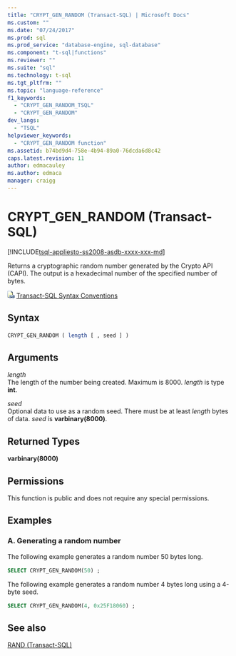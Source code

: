 ```yaml
---
title: "CRYPT_GEN_RANDOM (Transact-SQL) | Microsoft Docs"
ms.custom: ""
ms.date: "07/24/2017"
ms.prod: sql
ms.prod_service: "database-engine, sql-database"
ms.component: "t-sql|functions"
ms.reviewer: ""
ms.suite: "sql"
ms.technology: t-sql
ms.tgt_pltfrm: ""
ms.topic: "language-reference"
f1_keywords: 
  - "CRYPT_GEN_RANDOM_TSQL"
  - "CRYPT_GEN_RANDOM"
dev_langs: 
  - "TSQL"
helpviewer_keywords: 
  - "CRYPT_GEN_RANDOM function"
ms.assetid: b74bd9d4-758e-4b94-89a0-76dcda6d8c42
caps.latest.revision: 11
author: edmacauley
ms.author: edmaca
manager: craigg
---
```

# CRYPT_GEN_RANDOM (Transact-SQL)
[!INCLUDE[tsql-appliesto-ss2008-asdb-xxxx-xxx-md](../../includes/tsql-appliesto-ss2008-asdb-xxxx-xxx-md.md)]

Returns a cryptographic random number generated by the Crypto API (CAPI). The output is a hexadecimal number of the specified number of bytes.
  
![Topic link icon](../../database-engine/configure-windows/media/topic-link.gif "Topic link icon") [Transact-SQL Syntax Conventions](../../t-sql/language-elements/transact-sql-syntax-conventions-transact-sql.md)
  
## Syntax  
  
```sql
CRYPT_GEN_RANDOM ( length [ , seed ] )   
```  
  
## Arguments  
*length*  
The length of the number being created. Maximum is 8000. *length* is type **int**.
  
*seed*  
Optional data to use as a random seed.  There must be at least *length* bytes of data. *seed* is **varbinary(8000)**.
  
## Returned Types  
**varbinary(8000)**
  
## Permissions  
This function is public and does not require any special permissions.
  
## Examples  
  
### A. Generating a random number  
The following example generates a random number 50 bytes long.
  
```sql
SELECT CRYPT_GEN_RANDOM(50) ;  
```  
  
The following example generates a random number 4 bytes long using a 4-byte seed.
  
```sql
SELECT CRYPT_GEN_RANDOM(4, 0x25F18060) ;  
```  
  
## See also
[RAND &#40;Transact-SQL&#41;](../../t-sql/functions/rand-transact-sql.md)
  
  
